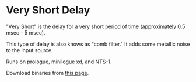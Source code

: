 # Very Short Delay
"Very Short" is the delay for a very short period of time (approximately 0.5 msec - 5 msec).

This type of delay is also knows as "comb filter." It adds some metallic noise to the input source.

Runs on prologue, minilogue xd, and NTS-1.

Download binaries from [this page](https://github.com/boochow/veryshort/releases).